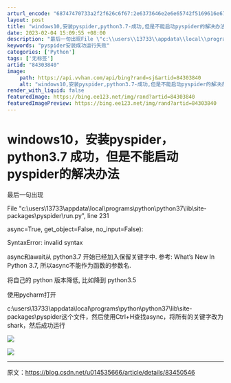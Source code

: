 ```yaml
---
arturl_encode: "68747470733a2f2f626c6f67:2e6373646e2e6e65742f5169616e6731333730333733373133:2f61727469636c652f64657461696c732f3834333033383430"
layout: post
title: "windows10,安装pyspider,python3.7-成功,但是不能启动pyspider的解决办法"
date: 2023-02-04 15:09:55 +08:00
description: "最后一句出现File \"c:\\users\\13733\\appdata\\local\\programs\\"
keywords: "pyspider安装成功运行失败"
categories: ['Python']
tags: ['无标签']
artid: "84303840"
image:
    path: https://api.vvhan.com/api/bing?rand=sj&artid=84303840
    alt: "windows10,安装pyspider,python3.7-成功,但是不能启动pyspider的解决办法"
render_with_liquid: false
featuredImage: https://bing.ee123.net/img/rand?artid=84303840
featuredImagePreview: https://bing.ee123.net/img/rand?artid=84303840
---
```


# windows10，安装pyspider，python3.7 成功，但是不能启动pyspider的解决办法

最后一句出现

File "c:\users\13733\appdata\local\programs\python\python37\lib\site-packages\pyspider\run.py", line 231

async=True, get\_object=False, no\_input=False):

SyntaxError: invalid syntax

async和await从 python3.7 开始已经加入保留关键字中. 参考: What’s New In Python 3.7, 所以async不能作为函数的参数名.

将自己的 python 版本降低, 比如降到 python3.5
  
使用pycharm打开
  
c:\users\13733\appdata\local\programs\python\python37\lib\site-packages\pyspider这个文件，然后使用Ctrl+H查找async，将所有的关键字改为shark，然后成功运行

![](https://i-blog.csdnimg.cn/blog_migrate/5d14a82b20b39d237c9a7da43dce6ece.png)

![](https://i-blog.csdnimg.cn/blog_migrate/95f99674e4272d788789efbb8e85fbea.png)
  
---------------------
  
原文：https://blog.csdn.net/u014535666/article/details/83450546